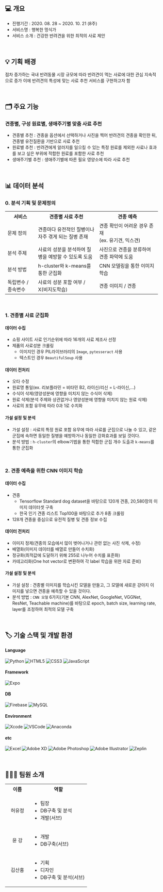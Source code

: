 ## 💻 개요
- 진행기간 : 2020. 08. 28 ~ 2020. 10. 21 (8주)
- 서비스명 : 행복한 멍식가
- 서비스 소개 : 건강한 반려견을 위한 최적의 사료 제안

<br />

## 💡 기획 배경
점차 증가하는 국내 반려동물 시장 규모에 따라 반려견이 먹는 사료에 대한 관심 지속적으로 증가
이에 반려견의 특성에 맞는 사료 추천 서비스를 구현하고자 함

<br />

## 🗂️ 주요 기능
### 견종별, 구성 원료별, 생애주기별 맞춤 사료 추천
- 견종별 추천 : 견종을 옵션에서 선택하거나 사진을 찍어 반려견의 견종을 확인한 뒤, 견종별 유전질환을 기반으로 사료 추천
- 원료별 추천 : 반려견에게 알러지를 일으킬 수 있는 특정 원료를 제외한 사료나 효과를 보고 싶은 부위에 적합한 원료를 포함한 사료 추천
- 생애주기별 추천 : 생애주기별에 따른 필요 영양소에 따라 사료 추천

<br />

## 📊 데이터 분석
### 0. 분석 기획 및 문제정의
<table>
  <tr>
    <th style="width: 20%">서비스</th>
    <th style="width: 40%">견종별 사료 추천</th>
    <th style="width: 40%">견종 예측</th>
  </tr>
  <tr>
    <td>문제 정의</td>
    <td>견종마다 유전적인 질병이나 자주 겪게 되는 질병 존재</td>
    <td>견종 확인이 어려운 경우 존재<br>(ex. 유기견, 믹스견)</td>
  </tr>
  <tr>
    <td>분석 주제</td>
    <td>사료의 성분을 분석하여 질병을 예방할 수 있도록 도움</td>
    <td>사진으로 견종을 분류하여 견종 파악에 도움</td>
  </tr>
  <tr>
    <td>분석 방법</td>
    <td>h-cluster와 k-means를 통한 군집화</td>
    <td>CNN 모델링을 통한 이미지 학습</td>
  </tr>
  <tr>
    <td>독립변수 / 종속변수</td>
    <td>사료의 성분 포함 여부 / X(비지도학습)</td>
    <td>견종 이미지 / 견종</td>
  </tr>
</table>

<br />

### 1. 견종별 사료 군집화
#### 데이터 수집
- 쇼핑 사이트 사료 인기순위에 따라 16개의 사료 제조사 선정
- 제품의 사료성분 크롤링
  - 이미지인 경우 PIL라이브러리의 `Image`, `pytesseract` 사용
  - 텍스트인 경우 `BeautifulSoup` 사용

#### 데이터 전처리
- 오타 수정
- 원료명 통일(ex. 리보플라민 = 비타민 B2, 라이신/리신 = L-라이신,...)
- 수식어 삭제(영양성분에 영향을 미치지 않는 수식어 삭제)
- 원료 삭제(분석 주제와 상관없거나 영양성분에 영향을 미치지 않는 원료 삭제)
- 사료의 포함 유무에 따라 0과 1로 수치화

#### 가설 설정 및 분석
- 가설 설정 : 사료의 특정 원료 포함 유무에 따라 사료를 군집으로 나눌 수 있고, 같은 군집에 속하면 동일한 질병을 예방하거나 동일한 강화효과를 보일 것이다.
- 분석 방법 : `h-cluster`의 elbow기법을 통한 적합한 군집 개수 도출과 `k-means`를 통한 군집화

<br />

### 2. 견종 예측을 위한 CNN 이미지 학습
#### 데이터 수집
- 견종
  - Tensorflow Standard dog dataset을 바탕으로 120개 견종, 20,580장의 이미지 데이터셋 구축
  - 한국 인기 견종 리스트 Top100을 바탕으로 추가 8종 크롤링
- 128개 견종을 중심으로 유전적 질병 및 견종 정보 수집

#### 데이터 전처리
- 이미지 정제(견종의 모습에서 많이 벗어나거나 관련 없는 사진 삭제, 수정)
- 배열화(이미지 데이터를 배열로 만들어 수치화)
- 정규화(최적값에 도달하기 위해 255로 나누어 수치를 표준화)
- 카테고리화(One hot vector로 변환하여 각 label 학습을 위한 자료 준비)

#### 가설 설정 및 분석
- 가설 설정 : 견종별 이미지를 학습시킨 모델을 만들고, 그 모델에 새로운 강아지 이미지를 넣으면 견종을 예측할 수 있을 것이다.
- 분석 방법 : `CNN 모델` 6가지(기본 CNN, AlexNet, GoogleNet, VGGNet, ResNet, Teachable machine)를 바탕으로 epoch, batch size, learning rate, layer를 조정하여 최적의 모델 구축

<br />

## 🏷️ 기술 스택 및 개발 환경
#### Language
![Python](https://img.shields.io/badge/Python-3776AB?style=for-the-badge&logo=python&logoColor=fff)
![HTML5](https://img.shields.io/badge/HTML5-E34F26?style=for-the-badge&logo=html5&logoColor=white)
![CSS3](https://img.shields.io/badge/CSS3-1572B6?style=for-the-badge&logo=css3&logoColor=white)
![JavaScript](https://img.shields.io/badge/JavaScript-F7DF1E?style=for-the-badge&logo=JavaScript&logoColor=white)

#### Framework
![Expo](https://img.shields.io/badge/Expo-000020?style=for-the-badge&logo=Expo&logoColor=fff)

#### DB
![Firebase](https://img.shields.io/badge/Firebase-DD2C00?style=for-the-badge&logo=Firebase&logoColor=fff)
![MySQL](https://img.shields.io/badge/MySQL-00000F?style=for-the-badge&logo=mysql&logoColor=white)

#### Environment
![Xcode](https://img.shields.io/badge/Xcode-007ACC?style=for-the-badge&logo=Xcode&logoColor=white)
![VSCode](https://img.shields.io/badge/Visual_Studio_Code-0078D4?style=for-the-badge&logo=visual%20studio%20code&logoColor=white)
![Anaconda](https://img.shields.io/badge/Anaconda-44A833?style=for-the-badge&logo=anaconda&logoColor=fff)

#### etc
![Excel](https://img.shields.io/badge/Excel-1D6F42?style=for-the-badge&logo=Excel&logoColor=#FFF)
![Adobe XD](https://img.shields.io/badge/Adobe%20XD-470137?style=for-the-badge&logo=Adobe%20XD&logoColor=#FF61F6)
![Adobe Photoshop](https://img.shields.io/badge/Adobe%20Photoshop-31A8FF?style=for-the-badge&logo=Adobe%20Photoshop&logoColor=black)
![Adobe Illustrator](https://img.shields.io/badge/Adobe%20Illustrator-FF9A00?style=for-the-badge&logo=adobe%20illustrator&logoColor=white)
![Zeplin](https://img.shields.io/badge/Zeplin-E34F26?style=for-the-badge&logo=Zeplin&logoColor=#FFF)

<br />

## 👨‍👧‍👧 팀원 소개
<table style="width: 60%;">
  <tr>
    <th style="width: 30%; text-align: center;">이름</th>
    <th style="width: 70%; text-align: center;">역할</th>
  </tr>
  <tr>
    <td style="text-align: center;">허유정</td>
    <td>
      <ul>
        <li>팀장</li>
        <li>DB구축 및 분석</li>
        <li>개발(서브)</li>
      </ul>
    </td>
  </tr>
  <tr>
    <td style="text-align: center;">윤 강</td>
    <td>
      <ul>
        <li>개발</li>
        <li>DB구축(서브)</li>
      </ul>
    </td>
  </tr>
  <tr>
    <td style="text-align: center;">김산홍</td>
    <td>
      <ul>
        <li>기획</li>
        <li>디자인</li>
        <li>DB구축 및 분석(서브)</li>
      </ul>
    </td>
  </tr>
</table>